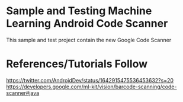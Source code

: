 # Sample and Testing Machine Learning Android Code Scanner
This sample and test project contain the new Google Code Scanner <br />

# References/Tutorials Follow
https://twitter.com/AndroidDev/status/1642915475536453632?s=20
https://developers.google.com/ml-kit/vision/barcode-scanning/code-scanner#java